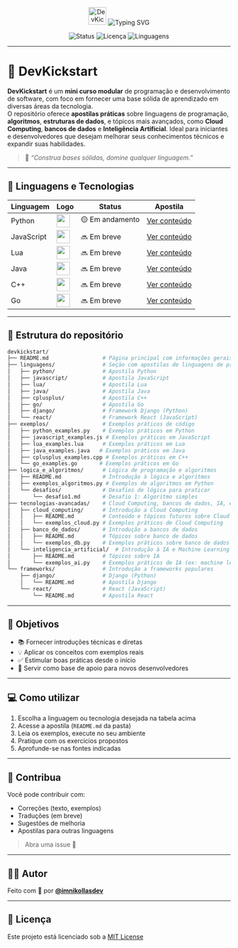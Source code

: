 <p align="center">
  <img src="https://avatars.githubusercontent.com/u/143351208?v=4" width="40" alt="DevKickStart logo"/>
  <img src="https://readme-typing-svg.demolab.com?font=Fira+Code&pause=850&color=CA3B36&center=true&vCenter=true&width=435&lines=DevKickStart+by+@imnikollasdev" alt="Typing SVG" />
</p>



<p align="center">
  <img src="https://img.shields.io/badge/status-em%20desenvolvimento-blue" alt="Status">
  <img src="https://img.shields.io/github/license/imnikollasdev/devkickstart" alt="Licença">
  <img src="https://img.shields.io/github/languages/count/imnikollasdev/devkickstart" alt="Linguagens">
</p>

---

# 🧠 DevKickstart

**DevKickstart** é um **mini curso modular** de programação e desenvolvimento de software, com foco em fornecer uma base sólida de aprendizado em diversas áreas da tecnologia.  
O repositório oferece **apostilas práticas** sobre linguagens de programação, **algoritmos**, **estruturas de dados**, e tópicos mais avançados, como **Cloud Computing**, **bancos de dados** e **Inteligência Artificial**. Ideal para iniciantes e desenvolvedores que desejam melhorar seus conhecimentos técnicos e expandir suas habilidades.

> 🔬 _“Construa bases sólidas, domine qualquer linguagem.”_


---

## 📘 Linguagens e Tecnologias

| Linguagem       | Logo | Status        | Apostila                        |
|-----------------|------|---------------|----------------------------------|
| Python          | <img src="https://cdn.jsdelivr.net/gh/devicons/devicon/icons/python/python-original.svg" width="30"/> | 🟡 Em andamento | [Ver conteúdo](./linguagens/python/python.md) |
| JavaScript      | <img src="https://cdn.jsdelivr.net/gh/devicons/devicon/icons/javascript/javascript-original.svg" width="30"/> | 🔜 Em breve     | [Ver conteúdo](./linguagens/javascript/javascript.md) |
| Lua             | <img src="https://cdn.jsdelivr.net/gh/devicons/devicon/icons/lua/lua-original.svg" width="30"/> | 🔜 Em breve     | [Ver conteúdo](./linguagens/lua/lua.md) |
| Java            | <img src="https://cdn.jsdelivr.net/gh/devicons/devicon/icons/java/java-original.svg" width="30"/> | 🔜 Em breve     | [Ver conteúdo](./linguagens/java/java.md) |
| C++             | <img src="https://cdn.jsdelivr.net/gh/devicons/devicon/icons/cplusplus/cplusplus-original.svg" width="30"/> | 🔜 Em breve     | [Ver conteúdo](./linguagens/c++/c++.md) |
| Go              | <img src="https://cdn.jsdelivr.net/gh/devicons/devicon/icons/go/go-original.svg" width="30"/> | 🔜 Em breve     | [Ver conteúdo](./linguagens/go/go.md) |

---

## 📂 Estrutura do repositório

```bash
devkickstart/
├── README.md                 # Página principal com informações gerais do projeto
├── linguagens/               # Seção com apostilas de linguagens de programação
│   ├── python/               # Apostila Python
│   ├── javascript/           # Apostila JavaScript
│   ├── lua/                  # Apostila Lua
│   ├── java/                 # Apostila Java
│   ├── cplusplus/            # Apostila C++
│   ├── go/                   # Apostila Go
│   ├── django/               # Framework Django (Python)
│   └── react/                # Framework React (JavaScript)
├── exemplos/                 # Exemplos práticos de código
│   ├── python_examples.py    # Exemplos práticos em Python
│   ├── javascript_examples.js # Exemplos práticos em JavaScript
│   ├── lua_examples.lua      # Exemplos práticos em Lua
│   ├── java_examples.java   # Exemplos práticos em Java
│   ├── cplusplus_examples.cpp # Exemplos práticos em C++
│   └── go_examples.go       # Exemplos práticos em Go
├── logica_e_algoritmos/      # Lógica de programação e algoritmos
│   ├── README.md             # Introdução à lógica e algoritmos
│   ├── exemplos_algoritmos.py # Exemplos de algoritmos em Python
│   └── desafios/             # Desafios de lógica para praticar
│       └── desafio1.md       # Desafio 1: Algoritmo simples
├── tecnologias-avancadas/    # Cloud Computing, bancos de dados, IA, etc.
│   ├── cloud_computing/      # Introdução a Cloud Computing
│   │   ├── README.md         # Conteúdo e tópicos futuros sobre Cloud
│   │   └── exemplos_cloud.py # Exemplos práticos de Cloud Computing
│   ├── banco_de_dados/       # Introdução a bancos de dados
│   │   ├── README.md         # Tópicos sobre banco de dados
│   │   └── exemplos_db.py    # Exemplos práticos sobre banco de dados
│   └── inteligencia_artificial/  # Introdução à IA e Machine Learning
│       ├── README.md         # Tópicos sobre IA
│       └── exemplos_ai.py    # Exemplos práticos de IA (ex: machine learning)
└── frameworks/               # Introdução a frameworks populares
    ├── django/               # Django (Python)
    │   └── README.md         # Apostila Django
    └── react/                # React (JavaScript)
        └── README.md         # Apostila React
```

---

## 🎯 Objetivos

- 📚 Fornecer introduções técnicas e diretas
- 💡 Aplicar os conceitos com exemplos reais
- ✅ Estimular boas práticas desde o início
- 🧱 Servir como base de apoio para novos desenvolvedores

---

## 💻 Como utilizar

1. Escolha a linguagem ou tecnologia desejada na tabela acima
2. Acesse a apostila (`README.md` da pasta)
3. Leia os exemplos, execute no seu ambiente
4. Pratique com os exercícios propostos
5. Aprofunde-se nas fontes indicadas

---

## 🤝 Contribua

Você pode contribuir com:

- Correções (texto, exemplos)
- Traduções (em breve)
- Sugestões de melhoria
- Apostilas para outras linguagens

> Abra uma issue 🙌

---

## 👨‍💻 Autor

Feito com 💙 por [**@imnikollasdev**](https://github.com/imnikollasdev)

---

## 📄 Licença

Este projeto está licenciado sob a [MIT License](./LICENSE)
